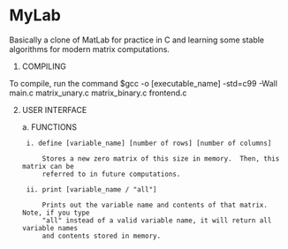 # MyLab
Basically a clone of MatLab for practice in C and learning some stable algorithms for modern matrix computations.

1. COMPILING

To compile, run the command
$gcc -o [executable_name] -std=c99 -Wall main.c matrix_unary.c matrix_binary.c frontend.c

2. USER INTERFACE

	a. FUNCTIONS
	
		i. define [variable_name] [number of rows] [number of columns]
		
			Stores a new zero matrix of this size in memory.  Then, this matrix can be
			referred to in future computations.
	
		ii. print [variable_name / "all"]

			Prints out the variable name and contents of that matrix.  Note, if you type
			"all" instead of a valid variable name, it will return all variable names 
			and contents stored in memory.	
